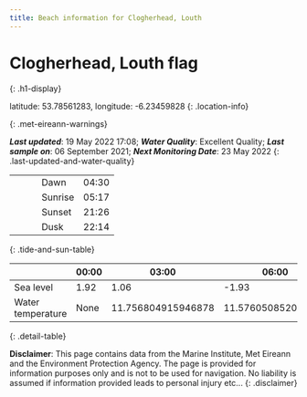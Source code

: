 ```yaml
---
title: Beach information for Clogherhead, Louth
---
```

# Clogherhead, Louth <span class="material-icons blue-flag" alt="This a Blue Flag beach">flag</span>
{: .h1-display}

latitude: 53.78561283, longitude: -6.23459828
{: .location-info}


{: .met-eireann-warnings}

___Last updated___: 19 May 2022 17:08; ___Water Quality___: Excellent Quality;
___Last sample on___: 06 September 2021; ___Next Monitoring Date___: 23 May 2022
{: .last-updated-and-water-quality}

|   |   |   |   |   |
|---|---|---|---|---|
|   |   |   | Dawn  | 04:30 |
|   |   |   | Sunrise  | 05:17 |
|   |   |   | Sunset  | 21:26 |
|   |   |   | Dusk  | 22:14 |
{: .tide-and-sun-table}

<div></div>

| | 00:00 | 03:00 | 06:00 | 09:00 | 12:00 | 15:00 | 18:00 | 21:00 |
|---|---|---|---|---|---|---|---|---|
| Sea level | 1.92 | 1.06 | -1.93 | -1.21| 1.38 | 1.21 | -1.47 | -1.18 |
| Water temperature | None | 11.756804915946878 | 11.576050852061352 | 11.628169268866063 | 12.044593792217421 | 12.398413081696603 | 12.474784133989012 | 12.27133250388972 |
{: .detail-table}

__Disclaimer__: This page contains data from the Marine Institute,
Met Eireann and the Environment Protection Agency. The page is provided for
information purposes only and is not to be used for navigation. No liability
is assumed if information provided leads to personal injury etc...
{: .disclaimer}